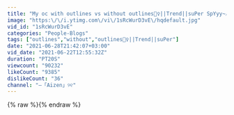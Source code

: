 ```yaml
---
title: "My oc with outlines vs without outlines👯‍♀️||Trend||suPer SpYyy~🎶"
image: "https:\/\/i.ytimg.com\/vi\/1sRcWurD3vE\/hqdefault.jpg"
vid_id: "1sRcWurD3vE"
categories: "People-Blogs"
tags: ["outlines","without","outlines👯‍♀️||Trend||suPer"]
date: "2021-06-28T21:42:07+03:00"
vid_date: "2021-06-22T12:55:32Z"
duration: "PT20S"
viewcount: "90232"
likeCount: "9385"
dislikeCount: "36"
channel: "—「Aizen」୨୧"
---
```

{% raw %}{% endraw %}
